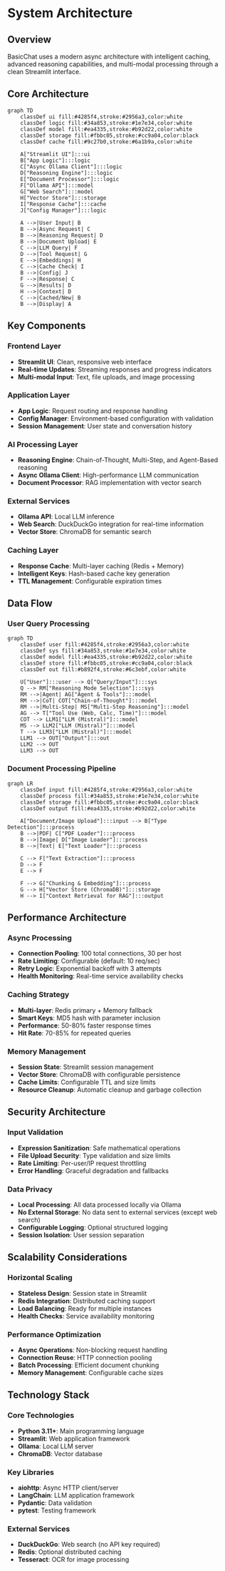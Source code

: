 # System Architecture

## Overview
BasicChat uses a modern async architecture with intelligent caching, advanced reasoning capabilities, and multi-modal processing through a clean Streamlit interface.

## Core Architecture

```mermaid
graph TD
    classDef ui fill:#4285f4,stroke:#2956a3,color:white
    classDef logic fill:#34a853,stroke:#1e7e34,color:white
    classDef model fill:#ea4335,stroke:#b92d22,color:white
    classDef storage fill:#fbbc05,stroke:#cc9a04,color:black
    classDef cache fill:#9c27b0,stroke:#6a1b9a,color:white

    A["Streamlit UI"]:::ui
    B["App Logic"]:::logic
    C["Async Ollama Client"]:::logic
    D["Reasoning Engine"]:::logic
    E["Document Processor"]:::logic
    F["Ollama API"]:::model
    G["Web Search"]:::model
    H["Vector Store"]:::storage
    I["Response Cache"]:::cache
    J["Config Manager"]:::logic

    A -->|User Input| B
    B -->|Async Request| C
    B -->|Reasoning Request| D
    B -->|Document Upload| E
    C -->|LLM Query| F
    D -->|Tool Request| G
    E -->|Embeddings| H
    C -->|Cache Check| I
    B -->|Config| J
    F -->|Response| C
    G -->|Results| D
    H -->|Context| D
    C -->|Cached/New| B
    B -->|Display| A
```

## Key Components

### Frontend Layer
- **Streamlit UI**: Clean, responsive web interface
- **Real-time Updates**: Streaming responses and progress indicators
- **Multi-modal Input**: Text, file uploads, and image processing

### Application Layer
- **App Logic**: Request routing and response handling
- **Config Manager**: Environment-based configuration with validation
- **Session Management**: User state and conversation history

### AI Processing Layer
- **Reasoning Engine**: Chain-of-Thought, Multi-Step, and Agent-Based reasoning
- **Async Ollama Client**: High-performance LLM communication
- **Document Processor**: RAG implementation with vector search

### External Services
- **Ollama API**: Local LLM inference
- **Web Search**: DuckDuckGo integration for real-time information
- **Vector Store**: ChromaDB for semantic search

### Caching Layer
- **Response Cache**: Multi-layer caching (Redis + Memory)
- **Intelligent Keys**: Hash-based cache key generation
- **TTL Management**: Configurable expiration times

## Data Flow

### User Query Processing
```mermaid
graph TD
    classDef user fill:#4285f4,stroke:#2956a3,color:white
    classDef sys fill:#34a853,stroke:#1e7e34,color:white
    classDef model fill:#ea4335,stroke:#b92d22,color:white
    classDef store fill:#fbbc05,stroke:#cc9a04,color:black
    classDef out fill:#b892f4,stroke:#6c3ebf,color:white

    U["User"]:::user --> Q["Query/Input"]:::sys
    Q --> RM["Reasoning Mode Selection"]:::sys
    RM -->|Agent| AG["Agent & Tools"]:::model
    RM -->|CoT| COT["Chain-of-Thought"]:::model
    RM -->|Multi-Step| MS["Multi-Step Reasoning"]:::model
    AG --> T["Tool Use (Web, Calc, Time)"]:::model
    COT --> LLM1["LLM (Mistral)"]:::model
    MS --> LLM2["LLM (Mistral)"]:::model
    T --> LLM3["LLM (Mistral)"]:::model
    LLM1 --> OUT["Output"]:::out
    LLM2 --> OUT
    LLM3 --> OUT
```

### Document Processing Pipeline
```mermaid
graph LR
    classDef input fill:#4285f4,stroke:#2956a3,color:white
    classDef process fill:#34a853,stroke:#1e7e34,color:white
    classDef storage fill:#fbbc05,stroke:#cc9a04,color:black
    classDef output fill:#ea4335,stroke:#b92d22,color:white

    A["Document/Image Upload"]:::input --> B["Type Detection"]:::process
    B -->|PDF| C["PDF Loader"]:::process
    B -->|Image| D["Image Loader"]:::process
    B -->|Text| E["Text Loader"]:::process

    C --> F["Text Extraction"]:::process
    D --> F
    E --> F

    F --> G["Chunking & Embedding"]:::process
    G --> H["Vector Store (ChromaDB)"]:::storage
    H --> I["Context Retrieval for RAG"]:::output
```

## Performance Architecture

### Async Processing
- **Connection Pooling**: 100 total connections, 30 per host
- **Rate Limiting**: Configurable (default: 10 req/sec)
- **Retry Logic**: Exponential backoff with 3 attempts
- **Health Monitoring**: Real-time service availability checks

### Caching Strategy
- **Multi-layer**: Redis primary + Memory fallback
- **Smart Keys**: MD5 hash with parameter inclusion
- **Performance**: 50-80% faster response times
- **Hit Rate**: 70-85% for repeated queries

### Memory Management
- **Session State**: Streamlit session management
- **Vector Store**: ChromaDB with configurable persistence
- **Cache Limits**: Configurable TTL and size limits
- **Resource Cleanup**: Automatic cleanup and garbage collection

## Security Architecture

### Input Validation
- **Expression Sanitization**: Safe mathematical operations
- **File Upload Security**: Type validation and size limits
- **Rate Limiting**: Per-user/IP request throttling
- **Error Handling**: Graceful degradation and fallbacks

### Data Privacy
- **Local Processing**: All data processed locally via Ollama
- **No External Storage**: No data sent to external services (except web search)
- **Configurable Logging**: Optional structured logging
- **Session Isolation**: User session separation

## Scalability Considerations

### Horizontal Scaling
- **Stateless Design**: Session state in Streamlit
- **Redis Integration**: Distributed caching support
- **Load Balancing**: Ready for multiple instances
- **Health Checks**: Service availability monitoring

### Performance Optimization
- **Async Operations**: Non-blocking request handling
- **Connection Reuse**: HTTP connection pooling
- **Batch Processing**: Efficient document chunking
- **Memory Management**: Configurable cache sizes

## Technology Stack

### Core Technologies
- **Python 3.11+**: Main programming language
- **Streamlit**: Web application framework
- **Ollama**: Local LLM server
- **ChromaDB**: Vector database

### Key Libraries
- **aiohttp**: Async HTTP client/server
- **LangChain**: LLM application framework
- **Pydantic**: Data validation
- **pytest**: Testing framework

### External Services
- **DuckDuckGo**: Web search (no API key required)
- **Redis**: Optional distributed caching
- **Tesseract**: OCR for image processing 
